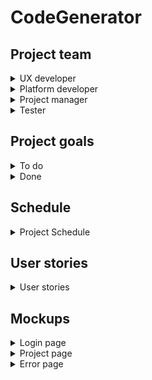 # CodeGenerator
## Project team
<details>
<summary>UX developer</summary>

### Responsibilities
* Create responsible design;
* Provide proper data transition and information update;
* Create responsible design for different platforms.
</details>

<details>
<summary>Platform developer</summary>

### Responsibilities
* Handle library releases
* Provide documentation for the user-library
* Cross-platform developing
</details>

<details>
<summary>Project manager</summary>

### Responsibilities
* Inform stakeholders on the updates and developing progress
* Supply proper user-stories and stakeholders' requirements
* Handle project releases
</details>

<details>
<summary>Tester</summary>

### Responsibilities
* Confirm project usability
* Test updating and supply testing chain
</details>

## Project goals
<details>
<summary>To do</summary>

- [ ] Create user-friendly interface to help user get along with libriary
- [ ] Craete Nuget libriary to share code within other programmers
- [ ] Create web-page to share updates, news and tutorials
- [ ] Integrate project for different platforms.
- [ ] Support different programming languages.
- [ ] Provide cloud data storage
- [ ] Create cross-device code imports and exports.
</details>
<details>
<summary>Done</summary>

</details>

## Schedule
<details>
<summary>
Project Schedule
</summary>

![Code generator schedule](https://github.com/IhorMruchko/CodeGenerator/assets/55592478/d891f6ea-9c54-4cfd-9edb-da6f0027f376?raw=true)

</details>

## User stories
<details>
<summary> 
User stories
</summary>

<table>
    <thead>
        <tr>
            <th>№</th>
            <th>Title</th>
            <th>Priority</th>
            <th>Estimate</th>
        </tr>
    </thead>
    <tbody>
        <tr>
            <td>1</td>
            <td>Sign up</td>
            <td>High</td>
            <td>2 days</td>
        </tr>
      <tr>
        <td colspan=4 width=500>
          <b>User Story:</b> </br>
          As a user, </br>
          I want to get access to the full functionality of the application </br>
          so that all actions can be saved and restored. </br>
        </td>
      </tr>
      <tr>
        <td colspan=4>
          <b>Acceptance Criteria:</b> </br>
          Given unregistered user without an account. </br>
          When user registers. </br>
          Then give an access to the application features. </br>
        </td>
      </tr>
      <tr>
        <td>2</td>
        <td>Log in</td>
        <td>High</td>
        <td>2 days</td>
      </tr>
      <tr>
        <td colspan=4 width=500>
          <b>User Story:</b> </br>
          As a registered user, </br>
          I want to access my generated code and saved templates for it </br>
          so that can simplify code storaging and sharing. </br>
        </td>
      </tr>
      <tr>
        <td colspan=4>
          <b>Acceptance Criteria:</b> </br>
          Given registered user. </br>
          When he enteres right username and password. </br>
          Then give him an access to his code and data. </br>
        </td>
      </tr>
    <tr>
      <td>3</td>
      <td>Autorization and security</td>
      <td>High</td>
      <td>5 hours</td>
    </tr>
    <tr>
      <td colspan=4 width=500>
        <b>User Story:</b> </br>
        As a registered user, </br>
        I want to be sure that my code will be secured </br>
        so that save my code from the unacceptable access. </br>
      </td>
    </tr>
    <tr>
      <td colspan=4>
        <b>Acceptance Criteria:</b> </br>
        Given user. </br>
        When he tries to enter username or password and one of them is wrong. </br>
        Then send him e-mail about these attemps. </br>
      </td>
    </tr>
  <tr>
    <td>4</td>
    <td>Reset password</td>
    <td>High</td>
    <td>3 hours</td>
  </tr>
  <tr>
    <td colspan=4 width=500>
      <b>User Story:</b> </br>
      As a registered user, </br>
      I want to reset my password in case I forgotten it </br>
      so that makes easely enter the application. </br>
    </td>
  </tr>
  <tr>
    <td colspan=4>
      <b>Acceptance Criteria:</b> </br>
      Given registered user with forgotten password. </br>
      When user press forgot password button. </br>
      Then email with password reset token send. </br>
    </td>
  </tr>
  <tr>
    <td>5</td>
    <td>Double verification</td>
    <td>Default</td>
    <td>7 hours</td>
  </tr>
  <tr>
    <td colspan=4 width=500>
      <b>User Story:</b> </br>
      As a registered user, </br>
      I want to set double verification </br>
      so that makes my account more secured. </br>
    </td>
  </tr>
  <tr>
    <td colspan=4>
      <b>Acceptance Criteria:</b> </br>
      Given registered user with provided phone number and turned on double notification setting </br>
      When user enters the application </br>
      Then special code will be send to the his phone number </br>
    </td>
  </tr>
 <tr>
    <td>6</td>
    <td>Multilingual support</td>
    <td>Default</td>
    <td>7 hours</td>
  </tr>
  <tr>
    <td colspan=4 width=500>
      <b>User Story:</b> </br>
      As a registered user, </br>
      I want to set my native language of the UI </br>
      so that gives an clear understanding of what is displayed. </br>
    </td>
  </tr>
  <tr>
    <td colspan=4>
      <b>Acceptance Criteria:</b> </br>
      Given registered user </br>
      When user changes language settings </br>
      Then all specified translatable blocks will be translated. </br>
    </td>
  </tr>
<tr>
    <td>7</td>
    <td>Manual language edit</td>
    <td>Low</td>
    <td>3 days</td>
  </tr>
  <tr>
    <td colspan=4 width=500>
      <b>User Story:</b> </br>
      As a registerd user, </br>
      I want to be able to add my own translation if I am a native speaker </br>
      so that helps the application to grow and increase usability of the project. </br>
    </td>
  </tr>
  <tr>
    <td colspan=4>
      <b>Acceptance Criteria:</b> </br>
      Given registered user </br>
      When user provides translations of the specific UI item </br>
      Then this data will be saved as a custom user translation dictionary and it will be possible to suggest this translation as an translation on the application level. </br>
    </td>
  </tr>
<tr>
    <td>8</td>
    <td>Suggest translation</td>
    <td>Low</td>
    <td>7 hours</td>
  </tr>
  <tr>
    <td colspan=4 width=500>
      <b>User Story:</b> </br>
      As a registered user with a custom translation, </br>
      I want to suggest this translation for developers to add this one to the application in the future release </br>
      so that helps extend translational base of the application. </br>
    </td>
  </tr>
  <tr>
    <td colspan=4>
      <b>Acceptance Criteria:</b> </br>
      Given registered user with custom translation </br>
      When suggest button on the localization setting page pressed </br>
      Then this request sends to the developer, converted as itegratable code. </br>
    </td>
  </tr>
<tr>
    <td>9</td>
    <td>Differrent themes</td>
    <td>Low</td>
    <td>8 hours</td>
  </tr>
  <tr>
    <td colspan=4 width=500>
      <b>User Story:</b> </br>
      As a registered user, </br>
      I want to change UI appearence </br>
      so that can make UI more friendly and flexible. </br>
    </td>
  </tr>
  <tr>
    <td colspan=4>
      <b>Acceptance Criteria:</b> </br>
      Given registered user </br>
      When user changes the theme setting on the setting page </br>
      Then UI will be updated on the specified theme </br>
    </td>
  </tr>
<tr>
    <td>10</td>
    <td>Get access to the theme base</td>
    <td>Low</td>
    <td>3 hours</td>
  </tr>
  <tr>
    <td colspan=4 width=500>
      <b>User Story:</b> </br>
      As a registered user, </br>
      I want to be able to install different themes </br>
      so that makes UI more flexible and adaptable. </br>
    </td>
  </tr>
  <tr>
    <td colspan=4>
      <b>Acceptance Criteria:</b> </br>
      Given registered user </br>
      When user instals theme to the application </br>
      Then it can be visible on the theme setting </br>
    </td>
  </tr>
<tr>
    <td>11</td>
    <td>Add ability to create custom theme</td>
    <td>Low</td>
    <td>5 hours</td>
  </tr>
  <tr>
    <td colspan=4 width=500>
      <b>User Story:</b> </br>
      As a user-programmer or user, </br>
      I want to be able to create custom theme and apload it to the themes' base </br>
      so that helps extend application functionality and apearence. </br>
    </td>
  </tr>
  <tr>
    <td colspan=4>
      <b>Acceptance Criteria:</b> </br>
      Given registered user </br>
      When he set up custom theme </br>
      Then suggest him to upload this theme to the application base. In case user agreed - updload this to the public access. </br>
    </td>
  </tr>
<tr>
    <td>12</td>
    <td>Create code-generation project</td>
    <td>High</td>
    <td>5 days</td>
  </tr>
  <tr>
    <td colspan=4 width=500>
      <b>User Story:</b> </br>
      As a registered user, </br>
      I want to create new project </br>
      so that I can generate my new code. </br>
    </td>
  </tr>
  <tr>
    <td colspan=4>
      <b>Acceptance Criteria:</b> </br>
      Given registered user </br>
      When user press "Craete" button on the code generation screan </br>
      Then new project will be created, saved and be visible for the user on the projects screan. </br>
    </td>
  </tr>
<tr>
    <td>13</td>
    <td>View all created projects</td>
    <td>High</td>
    <td>4 days</td>
  </tr>
  <tr>
    <td colspan=4 width=500>
      <b>User Story:</b> </br>
      As a registered user, </br>
      I want to be able to see all my projects created via the application </br>
      so that I can access any project to view all generated code. </br>
    </td>
  </tr>
  <tr>
    <td colspan=4>
      <b>Acceptance Criteria:</b> </br>
      Given registered user </br>
      When user opens projects screan </br>
      Then all his projects will be loaded and displayed on the latest version of them </br>
    </td>
  </tr>
<tr>
    <td>14</td>
    <td>Change projects view type</td>
    <td>Default</td>
    <td>2 days</td>
  </tr>
  <tr>
    <td colspan=4 width=500>
      <b>User Story:</b> </br>
      As a registered user, </br>
      I want to be able to view all my projects in different vays (as treeview, as galery view) </br>
      so that makes code finding easy. </br>
    </td>
  </tr>
  <tr>
    <td colspan=4>
      <b>Acceptance Criteria:</b> </br>
      Given registered user on the projects screan </br>
      When user changes apearene of the view to another one </br>
      Then all projects will be displayed in selected view.  </br>
    </td>
  </tr>
<tr>
    <td>15</td>
    <td>Make project view editable</td>
    <td>Low</td>
    <td>2 hours</td>
  </tr>
  <tr>
    <td colspan=4 width=500>
      <b>User Story:</b> </br>
      As a user-programmer, </br>
      I want to create my own apearence using application </br>
      so that extends application functionality dinamicly. </br>
    </td>
  </tr>
  <tr>
    <td colspan=4>
      <b>Acceptance Criteria:</b> </br>
      Given registered programming user </br>
      When he generates code to display projects and send it to the application developers. </br>
      Then suggested view will be added to the application. </br>
    </td>
  </tr>
<tr>
    <td>16</td>
    <td>View specific code project</td>
    <td>High</td>
    <td>1 week</td>
  </tr>
  <tr>
    <td colspan=4 width=500>
      <b>User Story:</b> </br>
      As a registered user, </br>
      I want to open specific project to view generated code </br>
      so that I can user this code repeatedly. </br>
    </td>
  </tr>
  <tr>
    <td colspan=4>
      <b>Acceptance Criteria:</b> </br>
      Given registered user on the projects screan </br>
      When user presses on the specific project view  </br>
      Then he will be redirected to the project code view page </br>
    </td>
  </tr>
<tr>
    <td>17</td>
    <td>Edit project code</td>
    <td>High</td>
    <td>2 weeks</td>
  </tr>
  <tr>
    <td colspan=4 width=500>
      <b>User Story:</b> </br>
      As a registered user, </br>
      I want to be able to edit my code within the application </br>
      so that I can modify code without using any other code-editors. </br>
    </td>
  </tr>
  <tr>
    <td colspan=4>
      <b>Acceptance Criteria:</b> </br>
      Given registered user on the specific project view screan</br>
      When he presses edit button </br>
      Then specific project view turns into mutable code-base. </br>
    </td>
  </tr>
<tr>
    <td>18</td>
    <td>Upload existing files to the application</td>
    <td>High</td>
    <td>2 weeks</td>
  </tr>
  <tr>
    <td colspan=4 width=500>
      <b>User Story:</b> </br>
      As a registered user, </br>
      I want to be able to upload existing project to the application</br>
      so that will increase usablity of the application with another code-editors. </br>
    </td>
  </tr>
  <tr>
    <td colspan=4>
      <b>Acceptance Criteria:</b> </br>
      Given registered user </br>
      When user presses "Add" button on the projects screan </br>
      Then give user an opportunity to select localy stored code and upload this file to the appication. </br>
    </td>
  </tr>
<tr>
    <td>19</td>
    <td>Upload files to the specific project</td>
    <td>High</td>
    <td>3 days</td>
  </tr>
  <tr>
    <td colspan=4 width=500>
      <b>User Story:</b> </br>
      As a registered user, </br>
      I want to upload some files, not all project to the application </br>
      so that will maka application's projects more editable and flexible. </br>
    </td>
  </tr>
  <tr>
    <td colspan=4>
      <b>Acceptance Criteria:</b> </br>
      Given registered user on the specific project view screan </br>
      When user presses "Add" button </br>
      Then open file explorer and upload selected file(s) to the project code base </br>
    </td>
  </tr>
<tr>
    <td>20</td>
    <td>Delete some files from the project</td>
    <td>High</td>
    <td>6 hours</td>
  </tr>
  <tr>
    <td colspan=4 width=500>
      <b>User Story:</b> </br>
      As a registered user, </br>
      I want to delete the project I have created </br>
      so that remove all unnessesary code from my viewer. </br>
    </td>
  </tr>
  <tr>
    <td colspan=4>
      <b>Acceptance Criteria:</b> </br>
      Given registered user on the specific project view screan </br>
      When user hover over the file </br>
      Then display the delete button and after pressign delete the file(s) from the project </br>
    </td>
  </tr>
<tr>
    <td>21</td>
    <td>Ensure deletion</td>
    <td>High</td>
    <td>2 hours</td>
  </tr>
  <tr>
    <td colspan=4 width=500>
      <b>User Story:</b> </br>
      As a user </br>
      I want to be warned before the deletion of the file(s) </br>
      so that can save me from the deletion of the wrong files. </br>
    </td>
  </tr>
  <tr>
    <td colspan=4>
      <b>Acceptance Criteria:</b> </br>
      Given registeed user </br>
      When he presses delete button on the file view</br>
      Then display warning dialog including all files that will be deleted after confirming </br>
    </td>
  </tr>
<tr>
    <td>22</td>
    <td>Syncronize deletion of the file</td>
    <td>Default</td>
    <td>4 hours</td>
  </tr>
  <tr>
    <td colspan=4 width=500>
      <b>User Story:</b> </br>
      As a registered user, </br>
      I want to be able to delete file not only from the application and even from my computer </br>
      so that saves time of edition project in several places. </br>
    </td>
  </tr>
  <tr>
    <td colspan=4>
      <b>Acceptance Criteria:</b> </br>
      Given registed user with confirmed deletion  </br>
      When warning dialog appears, suggest user to delete files on his computer </br>
      Then delete files not only from the application but on the user's computer </br>
    </td>
  </tr>
<tr>
    <td>23</td>
    <td>All project deletion</td>
    <td>High</td>
    <td>2 days</td>
  </tr>
  <tr>
    <td colspan=4 width=500>
      <b>User Story:</b> </br>
      As a registered user, </br>
      I want to delete all project from the application </br>
      so that can remove unused code bases from the application. </br>
    </td>
  </tr>
  <tr>
    <td colspan=4>
      <b>Acceptance Criteria:</b> </br>
      Given registered user </br>
      When user presses delete button on the project after hovering above it </br>
      Then remove project reference from the application </br>
    </td>
  </tr>
<tr>
    <td>24</td>
    <td>Warning on project deletion</td>
    <td>High</td>
    <td>3 hours</td>
  </tr>
  <tr>
    <td colspan=4 width=500>
      <b>User Story:</b> </br>
      As a registered user, </br>
      I want to be warned that I am about to delete the project </br>
      so that saves me from the deletion of the wrong project. </br>
    </td>
  </tr>
  <tr>
    <td colspan=4>
      <b>Acceptance Criteria:</b> </br>
      Given registered user </br>
      When user presses delete project button </br>
      Then warning dialog will apear. </br>
    </td>
  </tr>
<tr>
    <td>25</td>
    <td>Delete all project on the computer</td>
    <td>Low</td>
    <td>2 hours</td>
  </tr>
  <tr>
    <td colspan=4 width=500>
      <b>User Story:</b> </br>
      As a registered user, </br>
      I want to delete project from the computer via the application </br>
      so that syncrhonize updates for different other applications. </br>
    </td>
  </tr>
  <tr>
    <td colspan=4>
      <b>Acceptance Criteria:</b> </br>
      Given registered user </br>
      When warning dialog apeares </br>
      Then suggest user to delete this project from his computer. </br>
    </td>
  </tr>
<tr>
    <td>26</td>
    <td>Adaptive programing language</td>
    <td>Default</td>
    <td>2 weeks</td>
  </tr>
  <tr>
    <td colspan=4 width=500>
      <b>User Story:</b> </br>
      As a user or programer-user, </br>
      I want to generate code for different programing languages </br>
      so that estends usability and grouping of the projects. </br>
    </td>
  </tr>
  <tr>
    <td colspan=4>
      <b>Acceptance Criteria:</b> </br>
      Given registered user or programmer-user </br>
      When he creates or addes new files to the project </br>
      Then suggest to select programming language </br>
    </td>
  </tr>
<tr>
    <td>27</td>
    <td>Responsible code structures</td>
    <td>High</td>
    <td>2 weeks</td>
  </tr>
  <tr>
    <td colspan=4 width=500>
      <b>User Story:</b> </br>
      As a registered user, </br>
      I want to see all possible code structures that can be generated within current working scope </br>
      so that simplifies code-generation setting. </br>
    </td>
  </tr>
  <tr>
    <td colspan=4>
      <b>Acceptance Criteria:</b> </br>
      Given registered user </br>
      When user works on the project </br>
      Then suggest next possible option on each generation step </br>
    </td>
  </tr>
<tr>
    <td>28</td>
    <td>Preview generation code</td>
    <td>High</td>
    <td>1 week</td>
  </tr>
  <tr>
    <td colspan=4 width=500>
      <b>User Story:</b> </br>
      As a registered user, </br>
      I want to preview generated code based on my settings </br>
      so that gives an opportunity to edit generation settings without actual generation. </br>
    </td>
  </tr>
  <tr>
    <td colspan=4>
      <b>Acceptance Criteria:</b> </br>
      Given registered user with draft code generation scenario </br>
      When user presses "preview" button </br>
      Then display how this code will be generated without actual generation. </br>
    </td>
  </tr>
<tr>
    <td>29</td>
    <td>Generate code</td>
    <td>High</td>
    <td>1 week</td>
  </tr>
  <tr>
    <td colspan=4 width=500>
      <b>User Story:</b> </br>
      As a registered user, </br>
      I want to generate my code after all is set up </br>
      so that can modify my code base. </br>
    </td>
  </tr>
  <tr>
    <td colspan=4>
      <b>Acceptance Criteria:</b> </br>
      Given registered user with all settings set </br>
      When user presses "generate" button </br>
      Then execute code generation on the user generation settings </br>
    </td>
  </tr>
<tr>
    <td>30</td>
    <td>Generate all user settings</td>
    <td>High</td>
    <td>2 weeks</td>
  </tr>
  <tr>
    <td colspan=4 width=500>
      <b>User Story:</b> </br>
      As a registered user, </br>
      I want to generate multiple files at once </br>
      so that make generation process easier. </br>
    </td>
  </tr>
  <tr>
    <td colspan=4>
      <b>Acceptance Criteria:</b> </br>
      Given registered user on the generation settigns page </br>
      When he presses "generate all" </br>
      Then generate all settings into files </br>
    </td>
  </tr>
<tr>
    <td>31</td>
    <td>Display generation process</td>
    <td>Default</td>
    <td>5 hours</td>
  </tr>
  <tr>
    <td colspan=4 width=500>
      <b>User Story:</b> </br>
      As a registered user, </br>
      I want to see the generation progress </br>
      so that gives me an understanding on what stage generation is. </br>
    </td>
  </tr>
  <tr>
    <td colspan=4>
      <b>Acceptance Criteria:</b> </br>
      Given registered user</br>
      When user is waiting untill code generates </br>
      Then display generation progress </br>
    </td>
  </tr>
<tr>
    <td>32</td>
    <td>Display errors</td>
    <td>High</td>
    <td>3 days</td>
  </tr>
  <tr>
    <td colspan=4 width=500>
      <b>User Story:</b> </br>
      As a registered user, </br>
      I want to know the reason why code was not generated </br>
      so that gives my understanding what should I change in the settings. </br>
    </td>
  </tr>
  <tr>
    <td colspan=4>
      <b>Acceptance Criteria:</b> </br>
      Given registered user with generation in progress </br>
      When generation goes failed </br>
      Then display the error and give a help to solve this problem </br>
    </td>
  </tr>
<tr>
    <td>33</td>
    <td>Store error localy</td>
    <td>High</td>
    <td>2 days</td>
  </tr>
  <tr>
    <td colspan=4 width=500>
      <b>User Story:</b> </br>
      As a registered user, </br>
      I want to see the errors on generation to know how to fix them in the future </br>
      so that simplify code creation. </br>
    </td>
  </tr>
  <tr>
    <td colspan=4>
      <b>Acceptance Criteria:</b> </br>
      Given registered user with failed code generation </br>
      When user closes the failing message viewer </br>
      Then store this error on the "Failed" tab to be able to view this message again </br>
    </td>
  </tr>
<tr>
    <td>34</td>
    <td>Delete error messages</td>
    <td>Default</td>
    <td>2 hours</td>
  </tr>
  <tr>
    <td colspan=4 width=500>
      <b>User Story:</b> </br>
      As a registered user, </br>
      I want to delete unused error messages </br>
      so that make all errors up-to-date and in use. </br>
    </td>
  </tr>
  <tr>
    <td colspan=4>
      <b>Acceptance Criteria:</b> </br>
      Given registered user with saved generation error </br>
      When user presses delete button on the specific error displayer </br>
      Then delete this error message from the list </br>
    </td>
  </tr>
<tr>
    <td>35</td>
    <td>Relative erorr messages</td>
    <td>Default > High</td>
    <td>4 days</td>
  </tr>
  <tr>
    <td colspan=4 width=500>
      <b>User Story:</b> </br>
      As a registered user, </br>
      I want to be able to track the palace where error occured </br>
      so that simplify fixing process. </br>
    </td>
  </tr>
  <tr>
    <td colspan=4>
      <b>Acceptance Criteria:</b> </br>
      Given registered user with generation failed message in list </br>
      When he presses "go to" button </br>
      Then redirect user to the file or project where this error occured </br>
    </td>
  </tr>
<tr>
    <td>36</td>
    <td>Integrate git</td>
    <td>High</td>
    <td>1 week 4 days</td>
  </tr>
  <tr>
    <td colspan=4 width=500>
      <b>User Story:</b> </br>
      As a registered user, </br>
      I want to be able to have different versions of the project </br>
      so that simplifies development process. </br>
    </td>
  </tr>
  <tr>
    <td colspan=4>
      <b>Acceptance Criteria:</b> </br>
      Given registered user with project in development </br>
      When user want to change version of the project </br>
      Then use git to control code changes with all git functionality </br>
    </td>
  </tr>
<tr>
    <td>37</td>
    <td>Cross-platform access</td>
    <td>Default</td>
    <td>4 weeks</td>
  </tr>
  <tr>
    <td colspan=4 width=500>
      <b>User Story:</b> </br>
      As a registered user, </br>
      I want to have an access to my projects from different platforms (web, desktop, mobile) </br>
      so that make user experience better. </br>
    </td>
  </tr>
  <tr>
    <td colspan=4>
      <b>Acceptance Criteria:</b> </br>
      Given registered user </br>
      When user enteres his account from another device </br>
      Then give him access to the projects </br>
    </td>
  </tr>
<tr>
    <td>38</td>
    <td>Collaborations</td>
    <td>Default</td>
    <td>4 days</td>
  </tr>
  <tr>
    <td colspan=4 width=500>
      <b>User Story:</b> </br>
      As a registered user, </br>
      I want to collaborate on different projects with my team </br>
      so that speed up development process. </br>
    </td>
  </tr>
  <tr>
    <td colspan=4>
      <b>Acceptance Criteria:</b> </br>
      Given registered user </br>
      When user adds another accounts to the collaboration for specifict project </br>
      Then give that users access to the project </br>
    </td>
  </tr>
<tr>
    <td>39</td>
    <td>Create templates for code structures</td>
    <td>Default</td>
    <td>2 days</td>
  </tr>
  <tr>
    <td colspan=4 width=500>
      <b>User Story:</b> </br>
      As a registered user | programmer, </br>
      I want to extend templates for the code structures </br>
      so that generate code in the best way. </br>
    </td>
  </tr>
  <tr>
    <td colspan=4>
      <b>Acceptance Criteria:</b> </br>
      Given registered user </br>
      When user add template to the code base </br>
      Then save this template for the specific code structure and display it on the creation|edition progress </br>
    </td>
  </tr>
<tr>
    <td>40</td>
    <td>Code structures display</td>
    <td>Default</td>
    <td>2 days</td>
  </tr>
  <tr>
    <td colspan=4 width=500>
      <b>User Story:</b> </br>
      As a registered user, </br>
      I want to view all possible code structures for specific programming language</br>
      so that give a vision of the codding process. </br>
    </td>
  </tr>
  <tr>
    <td colspan=4>
      <b>Acceptance Criteria:</b> </br>
      Given registered/not registered user </br>
      When user opens "Code strucutres" screan </br>
      Then display all code strucutres that are related to specific codding language </br>
    </td>
  </tr>
<tr>
    <td>41</td>
    <td>Change programing language</td>
    <td>Default</td>
    <td>1 day</td>
  </tr>
  <tr>
    <td colspan=4 width=500>
      <b>User Story:</b> </br>
      As a common user, </br>
      I want to change programing language on the code structures page </br>
      so that simplify code generation for different languages. </br>
    </td>
  </tr>
  <tr>
    <td colspan=4>
      <b>Acceptance Criteria:</b> </br>
      Given user </br>
      When user changes programing language on the "code strucuters" screan </br>
      Then update code structures view with proper information for the selected programing language </br>
    </td>
  </tr>
<tr>
    <td>42</td>
    <td>View specific code structure</td>
    <td>Default</td>
    <td>3 days</td>
  </tr>
  <tr>
    <td colspan=4 width=500>
      <b>User Story:</b> </br>
      As a default user, </br>
      I want to view all code structures accessable from the application </br>
      so that simplify development process. </br>
    </td>
  </tr>
  <tr>
    <td colspan=4>
      <b>Acceptance Criteria:</b> </br>
      Given user </br>
      When user clicks on the specific code strucure view </br>
      Then redirect him to the code structure details page </br>
    </td>
  </tr>
<tr>
    <td>43</td>
    <td>Manage code strucures templages</td>
    <td>High</td>
    <td>2 days</td>
  </tr>
  <tr>
    <td colspan=4 width=500>
      <b>User Story:</b> </br>
      As a registered user, </br>
      I want to save default templates for the code strucutres </br>
      so that enshure application will contains default templates anyway. </br>
    </td>
  </tr>
  <tr>
    <td colspan=4>
      <b>Acceptance Criteria:</b> </br>
      Given user try to work with templates </br>
      When user works with default (build-in) templates </br>
      Then synchronize that template with up-to-date version of the application template </br>
    </td>
  </tr>
<tr>
    <td>44</td>
    <td>View all templates</td>
    <td>Priority</td>
    <td>Estimated time</td>
  </tr>
  <tr>
    <td colspan=4 width=500>
      <b>User Story:</b> </br>
      As a registered user, </br>
      I want to view all templates that I created </br>
      so that simplify finding and editing this template if needed. </br>
    </td>
  </tr>
  <tr>
    <td colspan=4>
      <b>Acceptance Criteria:</b> </br>
      Given registered user with provided code strucuters tempaltes </br>
      When user navigates to the "Templates" screan </br>
      Then display all user templates on that page </br>
    </td>
  </tr>
<tr>
    <td>45</td>
    <td>View tempaltes for code structure</td>
    <td>High</td>
    <td>1 day</td>
  </tr>
  <tr>
    <td colspan=4 width=500>
      <b>User Story:</b> </br>
      As a registered user, </br>
      I want to view all templates for the specific code structure </br>
      so that give access to work with templates directly. </br>
    </td>
  </tr>
  <tr>
    <td colspan=4>
      <b>Acceptance Criteria:</b> </br>
      Given any user </br>
      When user selects specific code strcuture and navigates to the templates screan</br>
      Then display all templates for the user that relates to that code strucutre </br>
    </td>
  </tr>
<tr>
    <td>46</td>
    <td>Make all views filterable</td>
    <td>High</td>
    <td>4 days</td>
  </tr>
  <tr>
    <td colspan=4 width=500>
      <b>User Story:</b> </br>
      As a registered user, </br>
      I want to filter different views based on some criteria </br>
      so that simplify searching needed data. </br>
    </td>
  </tr>
  <tr>
    <td colspan=4>
      <b>Acceptance Criteria:</b> </br>
      Given registered user on any data screan </br>
      When user creates criteria </br>
      Then filter all the data based on this criteria </br>
    </td>
  </tr>
<tr>
    <td>47</td>
    <td>Make all view screans sortable</td>
    <td>High</td>
    <td>4 days</td>
  </tr>
  <tr>
    <td colspan=4 width=500>
      <b>User Story:</b> </br>
      As a registered user, </br>
      I want to sort different information of the application </br>
      so that simplify searching information. </br>
    </td>
  </tr>
  <tr>
    <td colspan=4>
      <b>Acceptance Criteria:</b> </br>
      Given registered user on the data view screan </br>
      When user gives sort by and sorting order information </br>
      Then sort all data on that screan </br>
    </td>
  </tr>
<tr>
    <td>48</td>
    <td>Appearence settings</td>
    <td>Low</td>
    <td>1 week</td>
  </tr>
  <tr>
    <td colspan=4 width=500>
      <b>User Story:</b> </br>
      As a registered user, </br>
      I want to change application preferences </br>
      so that edit application for suitable view. </br>
    </td>
  </tr>
  <tr>
    <td colspan=4>
      <b>Acceptance Criteria:</b> </br>
      Given registered user</br>
      When user changes values on the settings screan and saves changes </br>
      Then update view of the application (font settings, displayment settings etc.) </br>
    </td>
  </tr>
<tr>
    <td>49</td>
    <td>Suggestions</td>
    <td>High</td>
    <td>3 days</td>
  </tr>
  <tr>
    <td colspan=4 width=500>
      <b>User Story:</b> </br>
      As a registered user, </br>
      I want to give a suggestion on certain topic</br>
      so that gives a connection with development team to add new features. </br>
    </td>
  </tr>
  <tr>
    <td colspan=4>
      <b>Acceptance Criteria:</b> </br>
      Given registered user </br>
      When user presses "Suggest" button </br>
      Then suggestion form apeares with fields needed for a suggestion and send it to the project manager </br>
    </td>
  </tr>
<tr>
    <td>50</td>
    <td>Report issue</td>
    <td>High</td>
    <td>3 days</td>
  </tr>
  <tr>
    <td colspan=4 width=500>
      <b>User Story:</b> </br>
      As a user|registered user|programmer-user, </br>
      I want to report issue if found one </br>
      so that gives a connection with developer team on bug findings. </br>
    </td>
  </tr>
  <tr>
    <td colspan=4>
      <b>Acceptance Criteria:</b> </br>
      Given any user </br>
      When user founds bug and press "Report issue" </br>
      Then issue form apeares and sends to the lead developer. </br>
    </td>
  </tr>
</tbody>
</table>

</details>

## Mockups
<details>
<summary>Login page</summary>    
    
![Login page](https://github.com/IhorMruchko/CodeGenerator/assets/55592478/d0338133-32b0-4896-b15a-c025bc29de77?raw=true)
</details>

<details>
<summary>Project page</summary>

![Project page](https://github.com/IhorMruchko/CodeGenerator/assets/55592478/cb78681e-49e0-4f8c-9470-f8412889f0e0?raw=true)
</details>

<details>
<summary>Error page</summary>

![Error page](https://github.com/IhorMruchko/CodeGenerator/assets/55592478/98120b19-17c1-4868-95c1-25f843e29035?raw=true)
</details>


